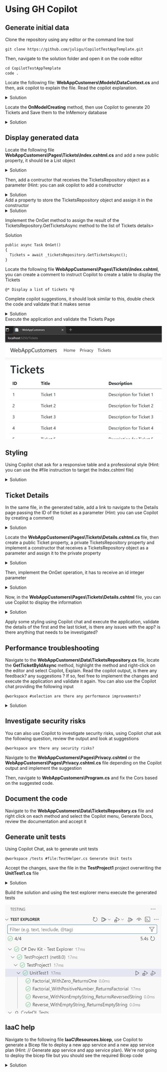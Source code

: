 # Using GH Copilot

## Generate initial data

Clone the repository using any editor or the command line tool
```
git clone https://github.com/juligu/CopilotTestAppTemplate.git
```
Then, navigate to the solution folder and open it on the code editor
```
cd CopilotTestAppTemplate
code .
```
Locate the following file: **WebAppCustomers\Models\DataContext.cs** and then, ask copilot to explain the file. Read the copilot explanation.
<details>
  <summary>Solution</summary>
  Open the file, right click on the editor and select "Copilot", "Explain". Then select the DataContext object.

  ![Copilot explain menu](/Images/01_01.jpg)
  
  ![DataContext object selected](/Images/01_02.jpg)
  
</details>

Locate the **OnModelCreating** method, then use Copilot to generate 20 Tickets and Save them to the InMemory database
<details>
  <summary>Solution</summary>
  
  Add the following comment
```
  //Generate 20 Tickets data
```
Then copilot will suggest the required code, review the generated code.
```
  protected override void OnModelCreating(ModelBuilder modelBuilder)
  {
    base.OnModelCreating(modelBuilder);
    //Generate 20 Tickets data
    for (int i = 1; i <= 20; i++)
    {
        var ticket = new Ticket
        {
            ID = i,
            Title = $"Ticket {i}",
            Description = $"Description for Ticket {i}",
            UserName = $"User {i}",
            Category = new Category
            {
                ID = i,
                Name = $"Category {i}",
                Description = $"Description for Category {i}"
            }
        };
        Tickets.Add(ticket);
    }
}
```
</details>

## Display generated data

Locate the following file **WebAppCustomers\Pages\Tickets\Index.cshtml.cs** and add a new public property, it should be a List<Tickets> object
<details>
  <summary>Solution</summary>
  
  ```
  public List<Ticket> Tickets { get; set; }
  ```
</details>


Then, add a contructor that receives the TicketsRepository object as a parameter (Hint: you can ask copilot to add a constructor
<details>
  <summary>Solution</summary>
  
  ```
  public IndexModel(TicketsRepository _ticketsRepository)
  {
      
  }
  ```
</details>
Add a property to store the TicketsRepository object and assign it in the constructor
<details>
  <summary>Solution</summary>
  
  ```
private readonly TicketsRepository _ticketsRepository;

public IndexModel(TicketsRepository ticketsRepository)
{
    _ticketsRepository = ticketsRepository;
}
  ```
</details>

Implement the OnGet method to assign the result of the TicketsRepository.GetTicketsAsync method to the list of Tickets
details>
  <summary>Solution</summary>
  
  ```
public async Task OnGet()
{
    Tickets = await _ticketsRepository.GetTicketsAsync();
}
```
</details>


Locate the following file **WebAppCustomers\Pages\Tickets\Index.cshtml**, you can create a comment to instruct Copilot to create a table to display the Tickets
```
@* Display a list of tickets *@
```
Complete copilot suggestions, it should look similar to this, double check the code and validate that it makes sense 

<details>
  <summary>Solution</summary>
  
  ```
@if (Model.Tickets.Count > 0)
{
    <table class="table">
        <thead>
            <tr>
                <th>
                    @Html.DisplayNameFor(model => model.Tickets[0].ID)
                </th>
                <th>
                    @Html.DisplayNameFor(model => model.Tickets[0].Title)
                </th>
                <th>
                    @Html.DisplayNameFor(model => model.Tickets[0].Description)
                </th>
            </tr>
        </thead>
        <tbody>
            @foreach (var item in Model.Tickets)
            {
                <tr>
                    <td>
                        @Html.DisplayFor(modelItem => item.ID)
                    </td>
                    <td>
                        @Html.DisplayFor(modelItem => item.Title)
                    </td>
                    <td>
                        @Html.DisplayFor(modelItem => item.Description)
                    </td>
                </tr>
            }
        </tbody>
    </table>
}
```
</details>
Execute the application and validate the Tickets Page

![Tickets page](/Images/01_03.jpg)

## Styling

Using Copilot chat ask for a responsive table and a professional style (Hint: you can use the #file instruction to target the Index.cshtml file)
<details>
  <summary>Solution</summary>
  
```
#file:Index.cshtml generate a professional style and a responsive table
```
</details>

## Ticket Details

In the same file, in the generated table, add a link to navigate to the Details page passing the ID of the ticket as a parameter (Hint: you can use Copilot by creating a comment)
<details>
  <summary>Solution</summary>
  
```@* Link to tickets details *@
<td>
    <a asp-page="Details" asp-route-id="@item.ID">Details</a>
</td>
```
</details>

Locate the **WebAppCustomers\Pages\Tickets\Details.cshtml.cs** file, then create a public Ticket property, a private TicketsRepository property and implement a constructor that receives a TicketsRepository object as a parameter and assign it to the private property
<details>
  <summary>Solution</summary>
  
```
public Ticket TicketItem { get; set; }
private TicketsRepository _repository;

public DetailsModel(TicketsRepository repository)
{
    _repository = repository;
}
```
</details>

Then, implement the OnGet operation, it has to receive an id integer parameter
<details>
  <summary>Solution</summary>
  
```
public async Task OnGet(int id)
{
    TicketItem = await _repository.GetTicketByIdAsync(id);
}
```
</details>

Now, in the **WebAppCustomers\Pages\Tickets\Details.cshtml** file, you can use Copilot to display the information
<details>
  <summary>Solution</summary>
  
```
<h1>Details</h1>

<div>
    <h4>Ticket</h4>
    <hr />
    <dl class="row">
        <dt class = "col-sm-2">
            @Html.DisplayNameFor(model => model.TicketItem.ID)
        </dt>
        <dd class = "col-sm-10">
            @Html.DisplayFor(model => model.TicketItem
            .ID)
        </dd>
        <dt class = "col-sm-2">
            @Html.DisplayNameFor(model => model.TicketItem.Title)
        </dt>
        <dd class = "col-sm-10">
            @Html.DisplayFor(model => model.TicketItem
            .Title)
        </dd>
        <dt class = "col-sm-2">
            @Html.DisplayNameFor(model => model.TicketItem.Description)
        </dt>
        <dd class = "col-sm-10">
            @Html.DisplayFor(model => model.TicketItem
            .Description)
        </dd>
    </dl>
</div>
```
</details>

Apply some styling using Copilot chat and execute the application, validate the details of the first and the last ticket, is there any issues with the app? is there anything that needs to be investigated?

## Performance troubleshooting

Navigate to the **WebAppCustomers\Data\TicketsRepository.cs** file, locate the **GetTicketByIdAsync** method, highlight the method and right-click on the editor and select Copilot, Explain. Read the copilot output, is there any feedback? any suggestions ? If so, feel free to implement the changes and execute the application and validate it again. You can also use the Copilot chat providing the following input
```
@workspace #selection are there any performance improvements?
```
<details>
  <summary>Solution</summary>
  
```
// Copilot will suggest the following implementation, you can ask the same question multiple times with different implementations and see if there's more room for improvement

public async Task<Ticket> GetTicketByIdAsync(int id)
{
    return await _context.Tickets.FirstOrDefaultAsync(ticket => ticket.ID == id);
}
```
</details>

## Investigate security risks

You can also use Copilot to investigate security risks, using Copilot chat ask the following question, review the output and look at suggestions 
```
@workspace are there any security risks?
```

Navigate to the **WebAppCustomers\Pages\Privacy.cshtml** or the **WebAppCustomers\Pages\Privacy.cshtml.cs** file depending on the Copilot output and implement the suggestion

Then, navigate to **WebAppCustomers\Program.cs** and fix the Cors based on the suggested code.

## Document the code

Navigate to the **WebAppCustomers\Data\TicketsRepository.cs** file and right click on each method and select the Copilot menu, Generate Docs, review the documentation and accept it

## Generate unit tests

Using Copilot Chat, ask to generate unit tests

```
@workspace /tests #file:TestHelper.cs Generate Unit tests
```

Accept the changes, save the file in the **TestProject1** project overwriting the **UnitTest1.cs** file
<details>
  <summary>Solution</summary>
  
```
public class UnitTest1
{
    [Fact]
    public void Factorial_WithZero_ReturnsOne()
    {
        // Arrange
        int input = 0;
        int expected = 1;

        // Act
        int result = TestHelper.Factorial(input);

        // Assert
        Assert.Equal(expected, result);
    }

    [Fact]
    public void Factorial_WithPositiveNumber_ReturnsFactorial()
    {
        // Arrange
        int input = 5;
        int expected = 120;

        // Act
        int result = TestHelper.Factorial(input);

        // Assert
        Assert.Equal(expected, result);
    }

    [Fact]
    public void Reverse_WithNonEmptyString_ReturnsReversedString()
    {
        // Arrange
        string input = "hello";
        string expected = "olleh";

        // Act
        string result = TestHelper.Reverse(input);

        // Assert
        Assert.Equal(expected, result);
    }

    [Fact]
    public void Reverse_WithEmptyString_ReturnsEmptyString()
    {
        // Arrange
        string input = "";
        string expected = "";

        // Act
        string result = TestHelper.Reverse(input);

        // Assert
        Assert.Equal(expected, result);
    }
}
```
</details>

Build the solution and using the test explorer menu execute the generated tests

![Test results](/Images/01_04.jpg)

## IaaC help

Navigate to the following file **IaaC\Resources.bicep**, use Copilot to generate a Bicep file to deploy a new app service and a new app service plan (Hint: // Generate app service and app service plan). We're not going to deploy the bicep file but you should see the required Bicep code 

<details>
  <summary>Solution</summary>
  
```


param location string = 'East US'
param sku string = 'F1'
param appName string = 'myappservice'
param planName string = 'myappserviceplan'

resource appServicePlan 'Microsoft.Web/serverfarms@2020-06-01' = {
  name: planName
  location: location
  sku: {
    name: sku
    tier: 'Free'
  }
  kind: 'linux'
  properties: {
    reserved: true
  }
}

resource appService 'Microsoft.Web/sites@2020-06-01' = {
  name: appName
  location: location
  properties: {
    serverFarmId: appServicePlan.id
    siteConfig: {
      appSettings: [
        {
          name: 'WEBSITE_RUN_FROM_PACKAGE'
          value: '1'
        }
      ]
    }
  }
}
```
</details>
